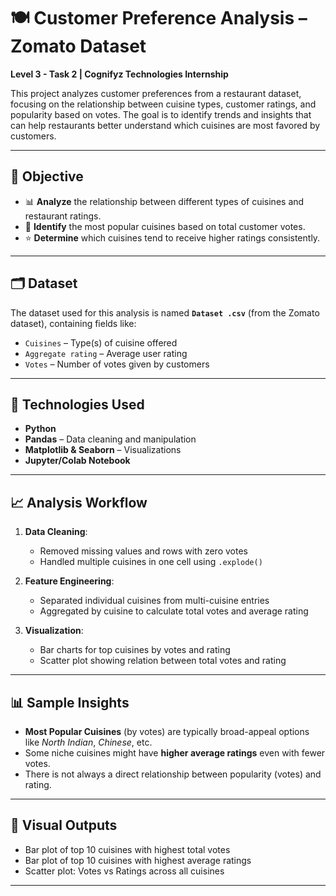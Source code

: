 # 🍽️ Customer Preference Analysis – Zomato Dataset

**Level 3 - Task 2 | Cognifyz Technologies Internship**

This project analyzes customer preferences from a restaurant dataset, focusing on the relationship between cuisine types, customer ratings, and popularity based on votes. The goal is to identify trends and insights that can help restaurants better understand which cuisines are most favored by customers.

---

## 🧠 Objective

- 📊 **Analyze** the relationship between different types of cuisines and restaurant ratings.
- 🥇 **Identify** the most popular cuisines based on total customer votes.
- ⭐ **Determine** which cuisines tend to receive higher ratings consistently.

---

## 🗂️ Dataset

The dataset used for this analysis is named **`Dataset .csv`** (from the Zomato dataset), containing fields like:

- `Cuisines` – Type(s) of cuisine offered
- `Aggregate rating` – Average user rating
- `Votes` – Number of votes given by customers

---

## 🧪 Technologies Used

- **Python**
- **Pandas** – Data cleaning and manipulation
- **Matplotlib & Seaborn** – Visualizations
- **Jupyter/Colab Notebook**

---

## 📈 Analysis Workflow

1. **Data Cleaning**:
   - Removed missing values and rows with zero votes
   - Handled multiple cuisines in one cell using `.explode()`

2. **Feature Engineering**:
   - Separated individual cuisines from multi-cuisine entries
   - Aggregated by cuisine to calculate total votes and average rating

3. **Visualization**:
   - Bar charts for top cuisines by votes and rating
   - Scatter plot showing relation between total votes and rating

---

## 📊 Sample Insights

- **Most Popular Cuisines** (by votes) are typically broad-appeal options like *North Indian*, *Chinese*, etc.
- Some niche cuisines might have **higher average ratings** even with fewer votes.
- There is not always a direct relationship between popularity (votes) and rating.

---

## 📸 Visual Outputs

- Bar plot of top 10 cuisines with highest total votes
- Bar plot of top 10 cuisines with highest average ratings
- Scatter plot: Votes vs Ratings across all cuisines

---


